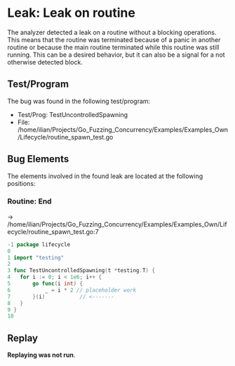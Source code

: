 # Leak: Leak on routine

The analyzer detected a leak on a routine without a blocking operations.
This means that the routine was terminated because of a panic in another routine or because the main routine terminated while this routine was still running.
This can be a desired behavior, but it can also be a signal for a not otherwise detected block.

## Test/Program
The bug was found in the following test/program:

- Test/Prog: TestUncontrolledSpawning
- File: /home/ilian/Projects/Go_Fuzzing_Concurrency/Examples/Examples_Own/Lifecycle/routine_spawn_test.go

## Bug Elements
The elements involved in the found leak are located at the following positions:

###  Routine: End
-> /home/ilian/Projects/Go_Fuzzing_Concurrency/Examples/Examples_Own/Lifecycle/routine_spawn_test.go:7
```go
-1 package lifecycle
0 
1 import "testing"
2 
3 func TestUncontrolledSpawning(t *testing.T) {
4 	for i := 0; i < 1e6; i++ {
5 		go func(i int) {
6 			_ = i * 2 // placeholder work
7 		}(i)           // <-------
8 	}
9 }
10 
```


## Replay
**Replaying was not run**.

